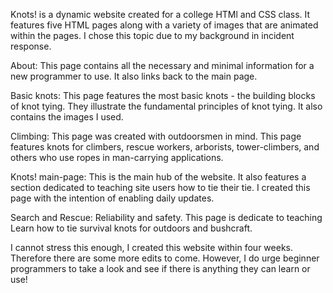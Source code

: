 Knots! is a dynamic website created for a college HTMl and CSS class.
It features five HTML pages along with a variety of images that are animated within the pages.
I chose this topic due to my background in incident response.

About: This page contains all the necessary and minimal information for a new programmer to use. It also links back to the main page.

Basic knots: This page features the most basic knots - the building blocks of knot tying. They illustrate the fundamental principles of knot tying. It also contains the images I used.

Climbing: This page was created with outdoorsmen in mind. This page features knots for climbers, rescue workers, arborists, tower-climbers, and others who use ropes in man-carrying applications.

Knots! main-page: This is the main hub of the website. It also features a section dedicated to teaching site users how to tie their tie. I created this page with the intention of enabling daily updates. 

Search and Rescue: Reliability and safety. This page is dedicate to teaching Learn how to tie survival knots for outdoors and bushcraft.

I cannot stress this enough, I created this website within four weeks. Therefore there are some more edits to come. However, I do urge beginner programmers to take a look and see if there is anything they can learn or use!
